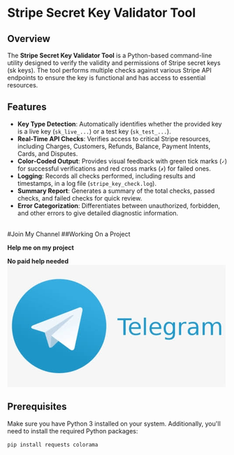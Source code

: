 # Stripe Secret Key Validator Tool

## Overview

The **Stripe Secret Key Validator Tool** is a Python-based command-line utility designed to verify the validity and permissions of Stripe secret keys (sk keys). The tool performs multiple checks against various Stripe API endpoints to ensure the key is functional and has access to essential resources.

## Features

- **Key Type Detection**: Automatically identifies whether the provided key is a live key (`sk_live_...`) or a test key (`sk_test_...`).
- **Real-Time API Checks**: Verifies access to critical Stripe resources, including Charges, Customers, Refunds, Balance, Payment Intents, Cards, and Disputes.
- **Color-Coded Output**: Provides visual feedback with green tick marks (`✓`) for successful verifications and red cross marks (`✗`) for failed ones.
- **Logging**: Records all checks performed, including results and timestamps, in a log file (`stripe_key_check.log`).
- **Summary Report**: Generates a summary of the total checks, passed checks, and failed checks for quick review.
- **Error Categorization**: Differentiates between unauthorized, forbidden, and other errors to give detailed diagnostic information.
 </br>
 #Join My Channel
##Working On a Project


**Help me on my project**

  **No paid help needed**
<a href="https://t.me/notnxboi"><img src="https://raw.githubusercontent.com/yaratul/discord/main/images%20(7).jpeg" alt="https://t.me/notnxboi"></a>

## Prerequisites

Make sure you have Python 3 installed on your system. Additionally, you'll need to install the required Python packages:

```bash
pip install requests colorama
